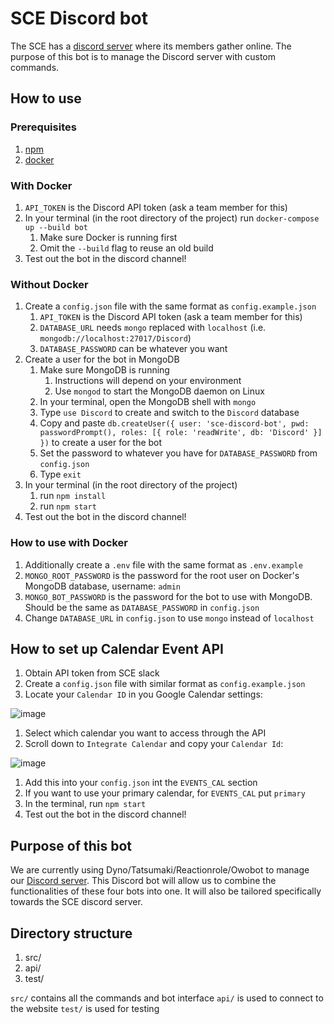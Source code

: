 # SCE Discord bot

The SCE has a [discord server](https://discord.gg/e2Dsgd9) where
its members gather online. The purpose of this bot is to manage
the Discord server with custom commands.

## How to use

### Prerequisites

1. [npm](https://www.npmjs.com)
2. [docker](https://www.docker.com)

### With Docker

1. `API_TOKEN` is the Discord API token (ask a team member for this)
2. In your terminal (in the root directory of the project) run `docker-compose up --build bot`
   1. Make sure Docker is running first
   2. Omit the `--build` flag to reuse an old build
3. Test out the bot in the discord channel!

### Without Docker

1. Create a `config.json` file with the same format as `config.example.json`
   1. `API_TOKEN` is the Discord API token (ask a team member for this)
   2. `DATABASE_URL` needs `mongo` replaced with `localhost` (i.e. `mongodb://localhost:27017/Discord`)
   3. `DATABASE_PASSWORD` can be whatever you want
2. Create a user for the bot in MongoDB
   1. Make sure MongoDB is running
      1. Instructions will depend on your environment
      2. Use `mongod` to start the MongoDB daemon on Linux
   2. In your terminal, open the MongoDB shell with `mongo`
   3. Type `use Discord` to create and switch to the `Discord` database
   4. Copy and paste `db.createUser({ user: 'sce-discord-bot', pwd: passwordPrompt(), roles: [{ role: 'readWrite', db: 'Discord' }] })` to create a user for the bot
   5. Set the password to whatever you have for `DATABASE_PASSWORD` from `config.json`
   6. Type `exit`
3. In your terminal (in the root directory of the project)
   1. run `npm install`
   2. run `npm start`
4. Test out the bot in the discord channel!

### How to use with Docker

1. Additionally create a `.env` file with the same format as `.env.example`
2. `MONGO_ROOT_PASSWORD` is the password for the root user on Docker's MongoDB database, username: `admin`
3. `MONGO_BOT_PASSWORD` is the password for the bot to use with MongoDB. Should be the same as `DATABASE_PASSWORD` in `config.json`
4. Change `DATABASE_URL` in `config.json` to use `mongo` instead of `localhost`

## How to set up Calendar Event API

1. Obtain API token from SCE slack
1. Create a `config.json` file with similar format as `config.example.json`
1. Locate your `Calendar ID` in you Google Calendar settings:

![image](https://user-images.githubusercontent.com/47675634/87125869-0ec97280-c240-11ea-815b-ed13596cef6b.PNG)

1. Select which calendar you want to access through the API
2. Scroll down to `Integrate Calendar` and copy your `Calendar Id`:

![image](https://user-images.githubusercontent.com/47675634/87126195-a3cc6b80-c240-11ea-96a3-24c5b91ad256.PNG)

1. Add this into your `config.json` int the `EVENTS_CAL` section
2. If you want to use your primary calendar, for `EVENTS_CAL` put `primary`
3. In the terminal, run `npm start`
4. Test out the bot in the discord channel!

## Purpose of this bot

We are currently using Dyno/Tatsumaki/Reactionrole/Owobot to manage
our [Discord server](https://discord.gg/e2Dsgd9). This Discord bot
will allow us to combine the functionalities of these four bots
into one. It will also be tailored specifically towards the SCE discord
server.

## Directory structure

1. src/
1. api/
1. test/

`src/` contains all the commands and bot interface
`api/` is used to connect to the website
`test/` is used for testing
